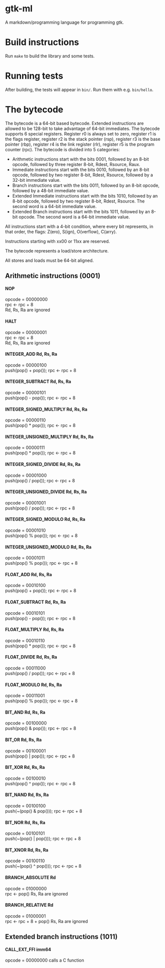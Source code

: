 # gtk-ml

A markdown/programming language for programming gtk.

# Build instructions

Run `make` to build the library and some tests.

# Running tests

After building, the tests will appear in `bin/`.  Run them with e.g.
`bin/hello`.

# The bytecode

The bytecode is a 64-bit based bytecode.  Extended instructions are allowed to
be 128-bit to take advantage of 64-bit immediates.  The bytecode supports 6
special registers.  Register r0 is always set to zero, register r1 is the flags
register, register r2 is the stack pointer (rsp), register r3 is the base
pointer (rbp), register r4 is the link register (rlr), register r5 is the
program counter (rpc). The bytecode is divided into 5 categories:

- Arithmetic instructions start with the bits 0001, followed by an 8-bit
   opcode, followed by three register 8-bit, Rdest, Rsource, Raux.
- Immediate instructions start with the bits 0010, followed by an 8-bit
   opcode, followed by two register 8-bit, Rdest, Rsource, followed by a 32-bit
   immediate value.
- Branch instructions start with the bits 0011, followed by an 8-bit
   opcode, followed by a 48-bit immediate value.
- Extended Immediate instructions start with the bits 1010, followed by an 8-bit
   opcode, followed by two register 8-bit, Rdest, Rsource.  The second word is a
   64-bit immediate value.
- Extended Branch instructions start with the bits 1011, followed by an 8-bit
   opcode.  The second word is a 64-bit immediate value.

All instructions start with a 4-bit condition, where every bit represents, in
that order, the flags: Z(ero), S(ign), O(verflow), C(arry).

Instructions starting with xx00 or 11xx are reserved.

The bytecode represents a load/store architecture.

All stores and loads must be 64-bit aligned.

## Arithmetic instructions (0001)

#### NOP
opcode = 00000000  
rpc <- rpc + 8  
Rd, Rs, Ra are ignored  

#### HALT
opcode = 00000001  
rpc <- rpc + 8  
Rd, Rs, Ra are ignored  

#### INTEGER\_ADD Rd, Rs, Ra
opcode = 00000100  
push(pop() + pop()); rpc <- rpc + 8  

#### INTEGER\_SUBTRACT Rd, Rs, Ra
opcode = 00000101  
push(pop() - pop()); rpc <- rpc + 8  

#### INTEGER\_SIGNED\_MULTIPLY Rd, Rs, Ra
opcode = 00000110  
push(pop() * pop()); rpc <- rpc + 8  

#### INTEGER\_UNSIGNED\_MULTIPLY Rd, Rs, Ra
opcode = 00000111  
push(pop() * pop()); rpc <- rpc + 8  

#### INTEGER\_SIGNED\_DIVIDE Rd, Rs, Ra
opcode = 00001000  
push(pop() / pop()); rpc <- rpc + 8  

#### INTEGER\_UNSIGNED\_DIVIDE Rd, Rs, Ra
opcode = 00001001  
push(pop() / pop()); rpc <- rpc + 8  

#### INTEGER\_SIGNED\_MODULO Rd, Rs, Ra
opcode = 00001010  
push(pop() % pop()); rpc <- rpc + 8  

#### INTEGER\_UNSIGNED\_MODULO Rd, Rs, Ra
opcode = 00001011  
push(pop() % pop()); rpc <- rpc + 8  

#### FLOAT\_ADD  Rd, Rs, Ra
opcode = 00010100  
push(pop() + pop()); rpc <- rpc + 8  

#### FLOAT\_SUBTRACT Rd, Rs, Ra
opcode = 00010101  
push(pop() - pop()); rpc <- rpc + 8  

#### FLOAT\_MULTIPLY Rd, Rs, Ra
opcode = 00010110  
push(pop() * pop()); rpc <- rpc + 8  

#### FLOAT\_DIVIDE Rd, Rs, Ra
opcode = 00011000  
push(pop() / pop()); rpc <- rpc + 8  

#### FLOAT\_MODULO Rd, Rs, Ra
opcode = 00011001  
push(pop() % pop()); rpc <- rpc + 8  

#### BIT\_AND Rd, Rs, Ra
opcode = 00100000  
push(pop() & pop()); rpc <- rpc + 8  

#### BIT\_OR Rd, Rs, Ra
opcode = 00100001  
push(pop() | pop()); rpc <- rpc + 8  

#### BIT\_XOR Rd, Rs, Ra
opcode = 00100010  
push(pop() ^ pop()); rpc <- rpc + 8  

#### BIT\_NAND Rd, Rs, Ra
opcode = 00100100  
push(~(pop() & pop())); rpc <- rpc + 8  

#### BIT\_NOR Rd, Rs, Ra
opcode = 00100101  
push(~(pop() | pop())); rpc <- rpc + 8  

#### BIT\_XNOR Rd, Rs, Ra
opcode = 00100110  
push(~(pop() ^ pop())); rpc <- rpc + 8  

#### BRANCH\_ABSOLUTE Rd
opcode = 01000000  
rpc <- pop()
Rs, Ra are ignored  

#### BRANCH\_RELATIVE Rd
opcode = 01000001  
rpc <- rpc + 8 + pop()
Rs, Ra are ignored  

## Extended branch instructions (1011)

#### CALL\_EXT\_FFI imm64
opcode = 00000000
calls a C function
